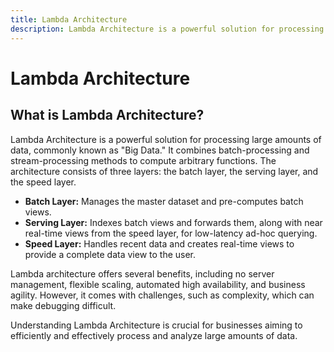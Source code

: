 ```yaml
---
title: Lambda Architecture
description: Lambda Architecture is a powerful solution for processing large amounts of data, commonly known as "Big Data". It combines batch-processing and stream-processing methods to compute arbitrary functions. The architecture consists of three layers - the batch layer, the serving layer, and the speed layer.
---
```


# Lambda Architecture

## What is Lambda Architecture?

Lambda Architecture is a powerful solution for processing large amounts of data, commonly known as "Big Data." It combines batch-processing and stream-processing methods to compute arbitrary functions. The architecture consists of three layers: the batch layer, the serving layer, and the speed layer.

- **Batch Layer:** Manages the master dataset and pre-computes batch views.
- **Serving Layer:** Indexes batch views and forwards them, along with near real-time views from the speed layer, for low-latency ad-hoc querying.
- **Speed Layer:** Handles recent data and creates real-time views to provide a complete data view to the user.

Lambda architecture offers several benefits, including no server management, flexible scaling, automated high availability, and business agility. However, it comes with challenges, such as complexity, which can make debugging difficult.

Understanding Lambda Architecture is crucial for businesses aiming to efficiently and effectively process and analyze large amounts of data.
